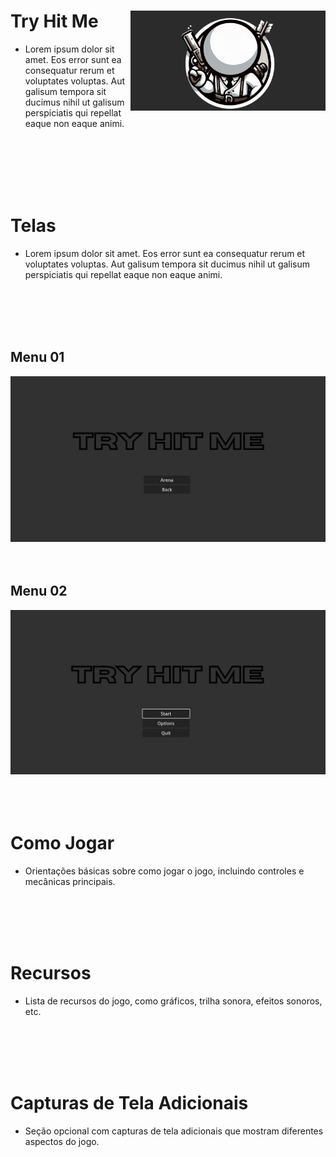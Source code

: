 # Try Hit Me <img align="right" alt="GIF" height="160px" src="https://github.com/Pix4gunXd/Try_hit_me/blob/main/Images_Readme/Tela_Inicial.png" /> </br>
- Lorem ipsum dolor sit amet. Eos error sunt ea consequatur rerum et voluptates voluptas. Aut galisum tempora sit ducimus nihil ut galisum perspiciatis qui repellat eaque non eaque animi.
</br>
</br>
</br>
</br>
</br>


# Telas
- Lorem ipsum dolor sit amet. Eos error sunt ea consequatur rerum et voluptates voluptas. Aut galisum tempora sit ducimus nihil ut galisum perspiciatis qui repellat eaque non eaque animi.
</br>
</br>
</br>
</br>

## Menu 01
![Imagem da Primeira Tela](Images_Readme/Menu_01.png)
</br>
</br>
</br>

## Menu 02
![Imagem da Segunda Tela](Images_Readme/Menu_02.png)
</br>
</br>
</br>
</br>

# Como Jogar
- Orientações básicas sobre como jogar o jogo, incluindo controles e mecânicas principais.
</br>
</br>
</br>
</br>

# Recursos
- Lista de recursos do jogo, como gráficos, trilha sonora, efeitos sonoros, etc.
</br>
</br>
</br>
</br>

# Capturas de Tela Adicionais
- Seção opcional com capturas de tela adicionais que mostram diferentes aspectos do jogo.
</br>
</br>
</br>
</br>
